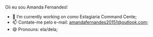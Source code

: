 Oii eu sou Amanda Fernandes!

- 🔭 I’m currently working on  como Estagiaria Command Cente;
- 📫 Contate-me pelo e-mail: amandafernandes20151@outlook.com;
- 😄 Pronouns:  ela/dela;
